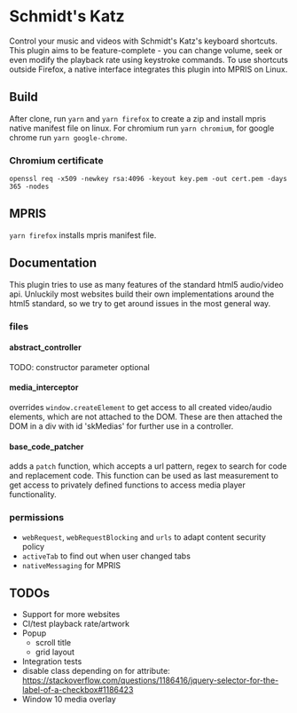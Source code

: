 # Schmidt's Katz

Control your music and videos with Schmidt's Katz's keyboard shortcuts.
This plugin aims to be feature-complete - you can change volume, seek or even modify the playback rate using keystroke commands.
To use shortcuts outside Firefox, a native interface integrates this plugin into MPRIS on Linux.

## Build

After clone, run `yarn` and `yarn firefox` to create a zip and install mpris native manifest file on linux.
For chromium run `yarn chromium`, for google chrome run `yarn google-chrome`.

### Chromium certificate

`openssl req -x509 -newkey rsa:4096 -keyout key.pem -out cert.pem -days 365 -nodes`

## MPRIS

`yarn firefox` installs mpris manifest file.

## Documentation

This plugin tries to use as many features of the standard html5 audio/video api.
Unluckily most websites build their own implementations around the html5 standard, so we try to get around issues in the most general way.

### files

#### abstract_controller

TODO:
constructor parameter optional


#### media_interceptor

overrides `window.createElement` to get access to all created video/audio elements, which are not attached to the DOM.
These are then attached the DOM in a div with id 'skMedias' for further use in a controller.

#### base_code_patcher

adds a `patch` function, which accepts a url pattern, regex to search for code and replacement code.
This function can be used as last measurement to get access to privately defined functions to access media player functionality.

### permissions

- `webRequest`, `webRequestBlocking` and `urls` to adapt content security policy
- `activeTab` to find out when user changed tabs
- `nativeMessaging` for MPRIS

## TODOs

- Support for more websites
- CI/test playback rate/artwork
- Popup
  - scroll title
  - grid layout
- Integration tests
- disable class depending on for attribute: https://stackoverflow.com/questions/1186416/jquery-selector-for-the-label-of-a-checkbox#1186423
- Window 10 media overlay

